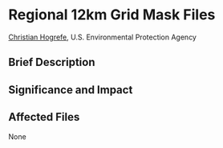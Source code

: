 # Regional 12km Grid Mask Files

[Christian Hogrefe](mailto:hogrefe.christian@epa.gov), U.S. Environmental Protection Agency

## Brief Description
           

## Significance and Impact


## Affected Files
None

